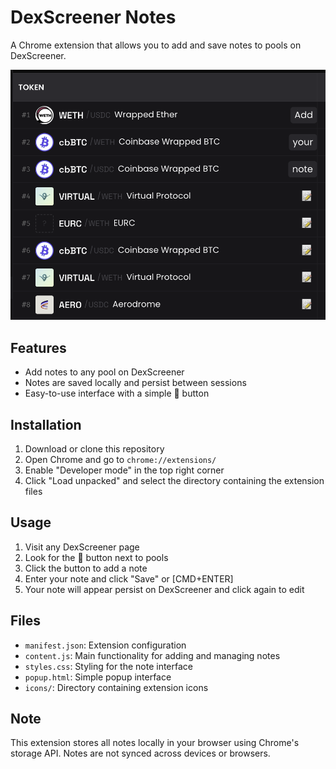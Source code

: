 # DexScreener Notes

A Chrome extension that allows you to add and save notes to pools on DexScreener.

![Preview of DexScreener Notes extension showing the note interface](image.png)

## Features

- Add notes to any pool on DexScreener
- Notes are saved locally and persist between sessions
- Easy-to-use interface with a simple 📝 button

## Installation

1. Download or clone this repository
2. Open Chrome and go to `chrome://extensions/`
3. Enable "Developer mode" in the top right corner
4. Click "Load unpacked" and select the directory containing the extension files

## Usage

1. Visit any DexScreener page
2. Look for the 📝 button next to pools
3. Click the button to add a note
4. Enter your note and click "Save" or [CMD+ENTER]
5. Your note will appear persist on DexScreener and click again to edit

## Files

- `manifest.json`: Extension configuration
- `content.js`: Main functionality for adding and managing notes
- `styles.css`: Styling for the note interface
- `popup.html`: Simple popup interface
- `icons/`: Directory containing extension icons

## Note

This extension stores all notes locally in your browser using Chrome's storage API. Notes are not synced across devices or browsers.
